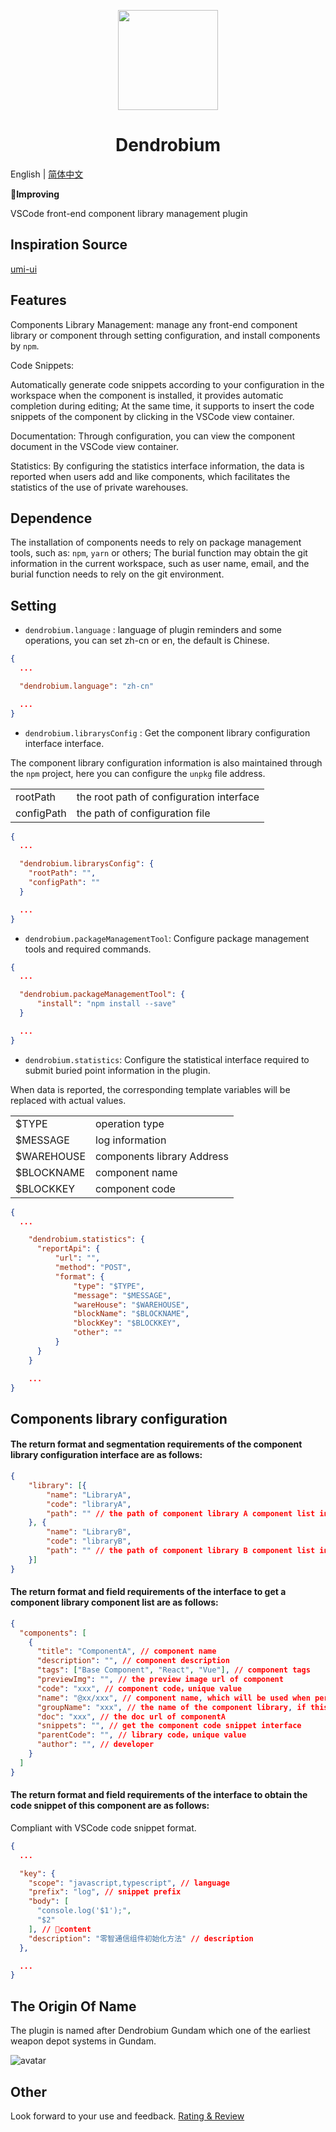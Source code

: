 <p align="center">
    <img width="160" src="https://user-images.githubusercontent.com/12044749/118221230-cad27a00-b4af-11eb-9d74-9120041180a6.png">
</p>

<h1 align="center">Dendrobium</h1>

English | [简体中文](./README.zh-CN.md)

**Improving**

VSCode front-end component library management plugin

## Inspiration Source

[umi-ui](https://github.com/umijs/umi-ui)

## Features

Components Library Management:
manage any front-end component library or component through setting configuration, and install components by `npm`.

Code Snippets:

Automatically generate code snippets according to your configuration in the workspace  when the component is installed, it provides automatic completion during editing;
At the same time, it supports to insert the code snippets of the component by clicking in the VSCode view container.

Documentation:
Through configuration, you can view the component document in the VSCode view container.

Statistics:
By configuring the statistics interface information, the data is reported when users add and like components, which facilitates the statistics of the use of private warehouses.


## Dependence

The installation of components needs to rely on package management tools, such as: `npm`, `yarn` or others;
The burial function may obtain the git information in the current workspace, such as user name, email, and the burial function needs to rely on the git environment.


## Setting

- `dendrobium.language` : language of plugin reminders and some operations, you can set zh-cn or en, the default is Chinese.

```json
{
  ...

  "dendrobium.language": "zh-cn"

  ...
}
```

- `dendrobium.librarysConfig` : Get the component library configuration interface interface.

The component library configuration information is also maintained through the `npm` project, here you can configure the `unpkg` file address.

| | |
| --| -- |
| rootPath | the root path of configuration interface |
| configPath | the path of configuration file| 


```json
{
  ...

  "dendrobium.librarysConfig": {
    "rootPath": "",
    "configPath": ""
  }

  ...
}
```

- `dendrobium.packageManagementTool`: Configure package management tools and required commands.

```json
{
  ...

  "dendrobium.packageManagementTool": {
      "install": "npm install --save"
  }

  ...
}
```

- `dendrobium.statistics`: Configure the statistical interface required to submit buried point information in the plugin.

When data is reported, the corresponding template variables will be replaced with actual values.

| | |
|---|---|
| $TYPE | operation type |
| $MESSAGE | log information |
| $WAREHOUSE | components library Address |
| $BLOCKNAME | component name |
| $BLOCKKEY | component code |


```json
{
  ...

    "dendrobium.statistics": {
      "reportApi": {
          "url": "",
          "method": "POST",
          "format": {
              "type": "$TYPE",
              "message": "$MESSAGE",
              "wareHouse": "$WAREHOUSE",
              "blockName": "$BLOCKNAME",
              "blockKey": "$BLOCKKEY",
              "other": ""
          }
      }
    }

    ...
}
```

## Components library configuration

#### The return format and segmentation requirements of the component library configuration interface are as follows:

```json
{
    "library": [{
        "name": "LibraryA",
        "code": "libraryA",
        "path": "" // the path of component library A component list interface
    }, {
        "name": "LibraryB",
        "code": "libraryB",
        "path": "" // the path of component library B component list interface
    }]
}
```
#### The return format and field requirements of the interface to get a component library component list are as follows:

```json
{
  "components": [
    {
      "title": "ComponentA", // component name
      "description": "", // component description
      "tags": ["Base Component", "React", "Vue"], // component tags
      "previewImg": "", // the preview image url of component
      "code": "xxx", // component code，unique value
      "name": "@xx/xxx", // component name, which will be used when performing the installation operation
      "groupName": "xxx", // the name of the component library, if this option is configured, the component library will be installed during the installation process
      "doc": "xxx", // the doc url of componentA
      "snippets": "", // get the component code snippet interface
      "parentCode": "", // library code，unique value
      "author": "", // developer
    }
  ]
}

```

#### The return format and field requirements of the interface to obtain the code snippet of this component are as follows:

Compliant with VSCode code snippet format.

```json
{
  ...

  "key": {
    "scope": "javascript,typescript", // language
    "prefix": "log", // snippet prefix
    "body": [
      "console.log('$1');",
      "$2"
    ], // content
    "description": "零智通信组件初始化方法" // description
  },

  ...
}
```

## The Origin Of Name
The plugin is named after Dendrobium Gundam which one of the earliest weapon depot systems in Gundam.

![avatar](https://user-images.githubusercontent.com/12044749/118221259-d7ef6900-b4af-11eb-8393-8020d6cde9cd.jpg)


## Other

Look forward to your use and feedback. [Rating & Review](https://marketplace.visualstudio.com/items?itemName=panmenglin.dendrobium&ssr=false#review-details)



